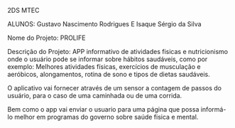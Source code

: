 2DS MTEC

ALUNOS:     Gustavo Nascimento Rodrigues E Isaque Sérgio da Silva

Nome do Projeto: PROLIFE

Descrição do Projeto:
APP informativo de atividades fisicas e nutricionismo onde o usuário pode se informar sobre hábitos saudáveis, como  por exemplo: Melhores atividades físicas, exercícios de musculação e aeróbicos, alongamentos, rotina de sono e tipos de dietas saudáveis.


O aplicativo vai fornecer através de um sensor a contagem de passos do usuário, para o caso de uma caminhada ou de uma corrida.


Bem como o app vai enviar o usuario para uma página que possa informá-lo melhor em programas do governo sobre saúde fisica e mental.
